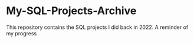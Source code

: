 # My-SQL-Projects-Archive
This repository contains the SQL projects I did back in 2022. A reminder of my progress
